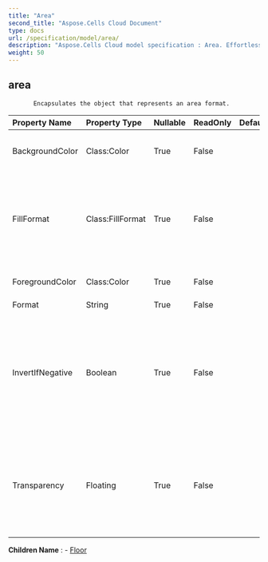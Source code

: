 ```yaml
---
title: "Area"
second_title: "Aspose.Cells Cloud Document"
type: docs
url: /specification/model/area/
description: "Aspose.Cells Cloud model specification : Area. Effortlessly handle Excel and other spreadsheet documents with features like opening, generating, editing, splitting, merging, comparing, and converting."
weight: 50
---
```


## **area**

           Encapsulates the object that represents an area format.            

| Property Name | Property Type | Nullable |  ReadOnly | DefaultValue | Description | 
| :- | :- | :- |:- |  :- | :- |
| BackgroundColor | Class:Color | True |  False |  | Gets or sets the background  of the .  |  
| FillFormat | Class:FillFormat | True |  False |  | Represents a  object that contains fill formatting properties for the specified chart or shape.  |  
| ForegroundColor | Class:Color | True |  False |  | Gets or sets the foreground .  |  
| Format | String | True |  False |  |  |  
| InvertIfNegative | Boolean | True |  False |  | If the property is true and the value of chart point is a negative number,            the foreground color and background color will be exchanged.  |  
| Transparency | Floating | True |  False |  | Returns or sets the degree of transparency of the area as a value from 0.0 (opaque) through 1.0 (clear).  |  

**Children Name** : 
	-  [Floor](floor) 
